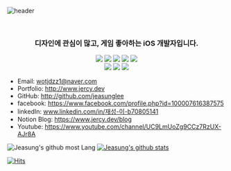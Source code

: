 ![header](https://capsule-render.vercel.app/api?type=Slice&color=gradient&customColorList=1&height=300&section=header&text=JERCY&desc=이재성&fontSize=90&animation=twinkling&fontAlignY=90&descAlignY=70)

<br>

<h3 align="center">
디자인에 관심이 많고, 게임 좋아하는 iOS 개발자입니다.
</h3>
  
<p align="center">
<img src="https://img.shields.io/badge/iOS-000000?style=flat-square&logo=iOS&logoColor=white"/></a>
<img src="https://img.shields.io/badge/Swift-F05138?style=flat-square&logo=Swift&logoColor=white"/></a>
<img src="https://img.shields.io/badge/ObjectiveC-A8B9CC?style=flat-square&logo=jaaaa&logoColor=white"/></a>
<img src="https://img.shields.io/badge/Xcode-147EFB?style=flat-square&logo=Xcode&logoColor=white"/></a>
<img src="https://img.shields.io/badge/ReactiveX-B7178C?style=flat-square&logo=ReactiveX&logoColor=white"/></a>
<br>
<img src="https://img.shields.io/badge/Figma-F24E1E?style=flat-square&logo=Figma&logoColor=white"/></a>
<img src="https://img.shields.io/badge/Sketch-F7B500?style=flat-square&logo=Sketch&logoColor=white"/></a>
<img src="https://img.shields.io/badge/Adobe Photoshop-31A8FF?style=flat-square&logo=Adobe Photoshop&logoColor=white"/></a>
</p>

- Email: wotjdzz1@naver.com
- Portfolio: http://www.jercy.dev
- GitHub: http://github.com/jeasunglee
- facebook: https://www.facebook.com/profile.php?id=100007616387575
- linkedIn: www.linkedin.com/in/재성-이-b70805141
- Notion Blog: https://www.jercy.dev/blog
- Youtube: https://www.youtube.com/channel/UC9LmUoZg9CCz7RzUX-AJr8A

![Jeasung's github most Lang](https://github-readme-stats.vercel.app/api/top-langs/?username=JeasungLee&layout=compact&theme=tokyonight)
[![Jeasung's github stats](https://github-readme-stats.vercel.app/api?username=JeasungLee)](https://github.com/anuraghazra/github-readme-stats)

[![Hits](https://hits.seeyoufarm.com/api/count/incr/badge.svg?url=http%3A%2F%2Fgithub.com%2Fjeasunglee&count_bg=%231118A2&title_bg=%23707070&icon=&icon_color=%23E7E7E7&title=hits&edge_flat=false)](https://hits.seeyoufarm.com)
